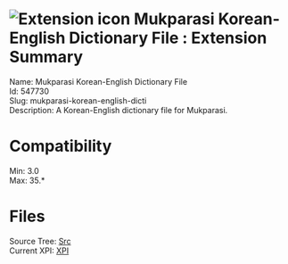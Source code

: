 # ![Extension icon](https://addons.thunderbird.net/static/img/addon-icons/default-64.png) Mukparasi Korean-English Dictionary File : Extension Summary

Name: Mukparasi Korean-English Dictionary File  
Id: 547730  
Slug: mukparasi-korean-english-dicti  
Description: A Korean-English dictionary file for Mukparasi.
  

# Compatibility
Min: 3.0  
Max: 35.*  

# Files

Source Tree: [Src](C:/Dev/Thunderbird/ThunderKdB/xall/xOther/547730-mukparasi-korean-english-dicti/src)  
Current XPI: [XPI](C:/Dev/Thunderbird/ThunderKdB/xall/xOther/547730-mukparasi-korean-english-dicti/xpi)  



